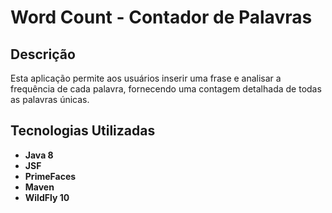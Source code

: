 # Word Count - Contador de Palavras

## Descrição

Esta aplicação permite aos usuários inserir uma frase e analisar a frequência de cada palavra, fornecendo uma contagem detalhada de todas as palavras únicas.

## Tecnologias Utilizadas

- **Java 8**
- **JSF**
- **PrimeFaces**
- **Maven**
- **WildFly 10**
